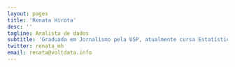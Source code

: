 ```yaml
---
layout: pages
title: 'Renata Hirota'
desc: ''
tagline: Analista de dados
subtitle: 'Graduada em Jornalismo pela USP, atualmente cursa Estatística na mesma universidade. Já viveu na Espanha, Portugal e EUA, escrevendo para agências de notícias e revistas de viagem. Entrou no VOLT em 2017, com destaque para atuação nos grandes projetos da agência. Trabalha também com dados e projetos na Associação Brasileira de Jurimetria (ABJ).'
twitter: renata_mh
email: renata@voltdata.info
---
```

